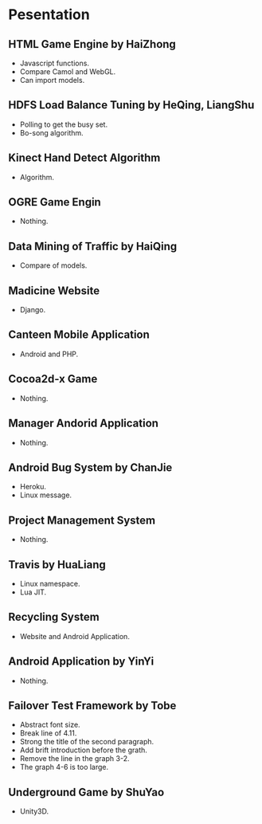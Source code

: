 # Pesentation

## HTML Game Engine by HaiZhong
* Javascript functions.
* Compare Camol and WebGL.
* Can import models.

## HDFS Load Balance Tuning by HeQing, LiangShu
* Polling to get the busy set.
* Bo-song algorithm.

## Kinect Hand Detect Algorithm
* Algorithm.

## OGRE Game Engin
* Nothing.

## Data Mining of Traffic by HaiQing
* Compare of models.

## Madicine Website 
* Django.

## Canteen Mobile Application
* Android and PHP.

## Cocoa2d-x Game
* Nothing.

## Manager Andorid Application
* Nothing.

## Android Bug System by ChanJie
* Heroku.
* Linux message.

## Project Management System
* Nothing.

## Travis by HuaLiang
* Linux namespace.
* Lua JIT.

## Recycling System
* Website and Android Application.

## Android Application by YinYi
* Nothing.

## Failover Test Framework by Tobe
* Abstract font size.
* Break line of 4.11.
* Strong the title of the second paragraph.
* Add brift introduction before the grath.
* Remove the line in the graph 3-2.
* The graph 4-6 is too large.

## Underground Game by ShuYao
* Unity3D.


